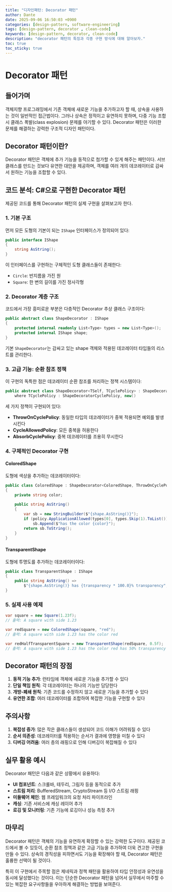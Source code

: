 ```yaml
---
title: "디자인패턴: Decorator 패턴"
author: Dante
date: 2025-09-06 16:50:03 +0900
categories: [design-pattern, software-engineering]
tags: [design-pattern, decorator , clean-code]
keywords: [design-pattern, decorator, clean-code]
description: "decorator 패턴의 특징과 각종 구현 방식에 대해 알아보자."
toc: true
toc_sticky: true
---
```


# Decorator 패턴

## 들어가며

객체지향 프로그래밍에서 기존 객체에 새로운 기능을 추가하고자 할 때, 상속을 사용하는 것이 일반적인 접근법이다. 그러나 상속은 정적이고 유연하지 못하며, 다중 기능 조합 시 클래스 폭발(class explosion) 문제를 야기할 수 있다. Decorator 패턴은 이러한 문제를 해결하는 강력한 구조적 디자인 패턴이다.

## Decorator 패턴이란?

Decorator 패턴은 객체에 추가 기능을 동적으로 첨가할 수 있게 해주는 패턴이다. 서브클래스를 만드는 것보다 유연한 대안을 제공하며, 객체를 여러 개의 데코레이터로 감싸서 원하는 기능을 조합할 수 있다.

## 코드 분석: C#으로 구현한 Decorator 패턴

제공된 코드를 통해 Decorator 패턴의 실제 구현을 살펴보고자 한다.

### 1. 기본 구조

먼저 모든 도형의 기본이 되는 `IShape` 인터페이스가 정의되어 있다:

```csharp
public interface IShape
{
    string AsString();
}
```

이 인터페이스를 구현하는 구체적인 도형 클래스들이 존재한다:
* `Circle`: 반지름을 가진 원
* `Square`: 한 변의 길이를 가진 정사각형

### 2. Decorator 계층 구조

코드에서 가장 흥미로운 부분은 다층적인 Decorator 추상 클래스 구조이다:

```csharp
public abstract class ShapeDecorator : IShape
{
    protected internal readonly List<Type> types = new List<Type>();
    protected internal IShape shape;
}
```

기본 `ShapeDecorator`는 감싸고 있는 shape 객체와 적용된 데코레이터 타입들의 리스트를 관리한다.

### 3. 고급 기능: 순환 참조 정책

이 구현의 독특한 점은 데코레이터 순환 참조를 처리하는 정책 시스템이다:

```csharp
public abstract class ShapeDecorator<TSelf, TCyclePolicy> : ShapeDecorator 
    where TCyclePolicy : ShapeDecoratorCyclePolicy, new()
```

세 가지 정책이 구현되어 있다:
* **ThrowOnCyclePolicy**: 동일한 타입의 데코레이터가 중복 적용되면 예외를 발생시킨다
* **CycleAllowedPolicy**: 모든 중복을 허용한다
* **AbsorbCyclePolicy**: 중복 데코레이터를 조용히 무시한다

### 4. 구체적인 Decorator 구현

#### ColoredShape
도형에 색상을 추가하는 데코레이터이다:

```csharp
public class ColoredShape : ShapeDecorator<ColoredShape, ThrowOnCyclePolicy>
{
    private string color;
    
    public string AsString()
    {
        var sb = new StringBuilder($"{shape.AsString()}");
        if (policy.ApplicationAllowed(types[0], types.Skip(1).ToList()))
            sb.Append($"has the color {color}");
        return sb.ToString();
    }
}
```

#### TransparentShape
도형에 투명도를 추가하는 데코레이터이다:

```csharp
public class TransparentShape : IShape
{
    public string AsString() => 
        $"{shape.AsString()} has {transparency * 100.0}% transparency";
}
```

### 5. 실제 사용 예제

```csharp
var square = new Square(1.23f);
// 출력: A square with side 1.23

var redSquare = new ColoredShape(square, "red");
// 출력: A square with side 1.23 has the color red

var redHalfTransparentSquare = new TransparentShape(redSquare, 0.5f);
// 출력: A square with side 1.23 has the color red has 50% transparency
```

## Decorator 패턴의 장점

1. **동적 기능 추가**: 런타임에 객체에 새로운 기능을 추가할 수 있다
2. **단일 책임 원칙**: 각 데코레이터는 하나의 기능만 담당한다
3. **개방-폐쇄 원칙**: 기존 코드를 수정하지 않고 새로운 기능을 추가할 수 있다
4. **유연한 조합**: 여러 데코레이터를 조합하여 복잡한 기능을 구현할 수 있다

## 주의사항

1. **복잡성 증가**: 많은 작은 클래스들이 생성되어 코드 이해가 어려워질 수 있다
2. **순서 의존성**: 데코레이터를 적용하는 순서가 결과에 영향을 미칠 수 있다
3. **디버깅 어려움**: 여러 층의 래핑으로 인해 디버깅이 복잡해질 수 있다

## 실무 활용 예시

Decorator 패턴은 다음과 같은 상황에서 유용하다:
* **UI 컴포넌트**: 스크롤바, 테두리, 그림자 등을 동적으로 추가
* **스트림 처리**: BufferedStream, CryptoStream 등 I/O 스트림 래핑
* **미들웨어 체인**: 웹 프레임워크의 요청 처리 파이프라인
* **캐싱**: 기존 서비스에 캐싱 레이어 추가
* **로깅 및 모니터링**: 기존 기능에 로깅이나 성능 측정 추가

## 마무리

Decorator 패턴은 객체의 기능을 유연하게 확장할 수 있는 강력한 도구이다. 제공된 코드에서 볼 수 있듯이, 순환 참조 정책과 같은 고급 기능을 추가하여 더욱 견고한 구현을 만들 수 있다. 상속의 경직성을 피하면서도 기능을 확장해야 할 때, Decorator 패턴은 훌륭한 선택이 될 것이다.

특히 이 구현에서 주목할 점은 제네릭과 정책 패턴을 활용하여 타입 안정성과 유연성을 동시에 달성했다는 것이다. 이는 단순한 Decorator 패턴을 넘어서 실무에서 마주할 수 있는 복잡한 요구사항들을 우아하게 해결하는 방법을 보여준다.